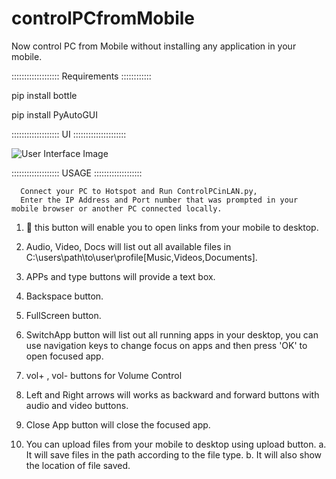 # controlPCfromMobile
Now control PC from Mobile without installing any application in your mobile.

::::::::::::::::::: Requirements  ::::::::::::

pip install bottle

pip install PyAutoGUI

:::::::::::::::::::  UI   :::::::::::::::::::::

![User Interface Image](https://github.com/RiyazKhanPathan/controlPCfromMobile/blob/main/ControlPCinLAN_UI.png?raw=true)

:::::::::::::::::::  USAGE  :::::::::::::::::::

      Connect your PC to Hotspot and Run ControlPCinLAN.py, 
      Enter the IP Address and Port number that was prompted in your mobile browser or another PC connected locally.
      

1. 🔗 this button will enable you to open links from your mobile to desktop.

2.  Audio, Video, Docs will list out all available files in C:\users\path\to\user\profile\[Music,Videos,Documents].

3. APPs and type buttons will provide a text box.

4. Backspace button.

5. FullScreen button.

6. SwitchApp button will list out all running apps in your desktop, you can use navigation keys to change focus on apps and then press 'OK' to open focused app.

7. vol+ , vol- buttons for Volume Control

8. Left and Right arrows will works as backward and forward buttons with audio and video buttons.

9. Close App button will close the focused app.

10. You can upload files from your mobile to desktop using upload button. 
      a. It will save files in the path according to the file type. 
      b. It will also show the location of file saved. 
  

